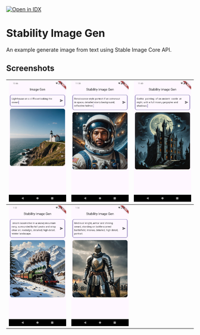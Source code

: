 <a href="https://idx.google.com/import?url=https%3A%2F%2Fgithub.com%2Fanoochit%2Fstability_image_gen">
  <picture>
    <source
      media="(prefers-color-scheme: dark)"
      srcset="https://cdn.idx.dev/btn/open_dark_32.svg">
    <source
      media="(prefers-color-scheme: light)"
      srcset="https://cdn.idx.dev/btn/open_light_32.svg">
    <img
      height="32"
      alt="Open in IDX"
      src="https://cdn.idx.dev/btn/open_purple_32.svg">
  </picture>
</a>

# Stability Image Gen

An example generate image from text using Stable Image Core API.

## Screenshots

| ![](/screenshots/screenshot01.png) | ![](/screenshots/screenshot02.png) | ![](/screenshots/screenshot03.png) |
| ---------------------------------- | ---------------------------------- | ---------------------------------- |
| ![](/screenshots/screenshot04.png) | ![](/screenshots/screenshot05.png) |                                    |
